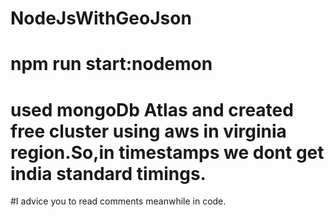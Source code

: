 # NodeJsWithGeoJson

# npm run start:nodemon
# used mongoDb Atlas and created free cluster using aws in virginia region.So,in timestamps we dont get india standard timings.
#I advice you to read comments meanwhile in code.
